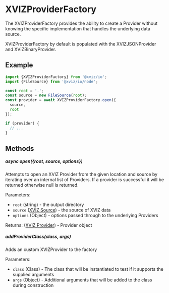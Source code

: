 # XVIZProviderFactory

The XVIZProviderFactory provides the ability to create a Provider without knowing the specific
implementation that handles the underlying data source.

XVIZProviderFactory by default is populated with the XVIZJSONProvider and XVIZBinaryProvider.

## Example

```js
import {XVIZProviderFactory} from '@xviz/io';
import {FileSource} from '@xviz/io/node';

const root = '.';
const source = new FileSource(root);
const provider = await XVIZProviderFactory.open({
  source,
  root
});

if (provider) {
  // ...
}
```

## Methods

##### async open({root, source, options})

Attempts to open an XVIZ Provider from the given location and source by iterating over an internal
list of Providers. If a provider is successful it will be returned otherwise null is returned.

Parameters:

- `root` (string) - the output directory
- `source` ([XVIZ Source](/docs/api-reference/io/xviz-source-sink.md)) - the source of XVIZ data
- `options` (Object) - options passed through to the underlying Providers

Returns: ([XVIZ Provider](/docs/api-reference/io/overview-provider.md)) - Provider object

##### addProviderClass(class, args)

Adds an custom XVIZProvider to the factory

Parameters:

- `class` (Class) - The class that will be instantiated to test if it supports the supplied
  arguments
- `args` (Object) - Additional arguments that will be added to the class during construction
